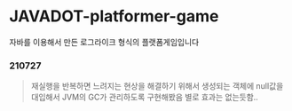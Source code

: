 # JAVADOT-platformer-game
자바를 이용해서 만든 로그라이크 형식의 플랫폼게임입니다

### 210727 
>재실행을 반복하면 느려지는 현상을 해결하기 위해서
>생성되는 객체에 null값을 대입해서 JVM의 GC가 관리하도록 구현해봤음
>별로 효과는 없는듯함..

